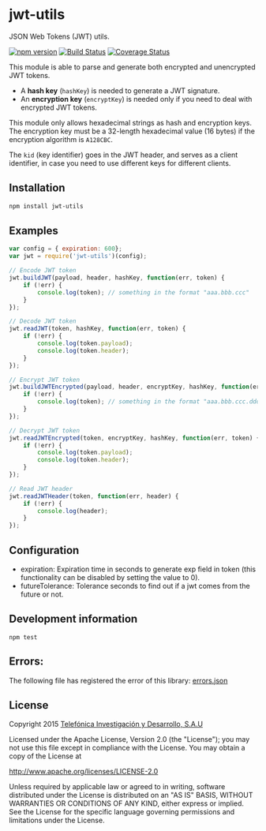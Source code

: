 jwt-utils
=========

JSON Web Tokens (JWT) utils.

[![npm version](https://badge.fury.io/js/jwt-utils.svg)](http://badge.fury.io/js/jwt-utils)
[![Build Status](https://travis-ci.org/telefonica/node-jwt-utils.svg)](https://travis-ci.org/telefonica/node-jwt-utils)
[![Coverage Status](https://img.shields.io/coveralls/telefonica/node-jwt-utils.svg)](https://coveralls.io/r/telefonica/node-jwt-utils)

This module is able to parse and generate both encrypted and unencrypted JWT tokens.

- A **hash key** (```hashKey```) is needed to generate a JWT signature.
- An **encryption key** (```encryptKey```) is needed only if you need to deal with encrypted JWT tokens.

This module only allows hexadecimal strings as hash and encryption keys. The encryption key must be
a 32-length hexadecimal value (16 bytes) if the encryption algorithm is ```A128CBC```.

The ```kid``` (key identifier) goes in the JWT header, and serves as a client identifier, in case you need
to use different keys for different clients.

## Installation

```bash
npm install jwt-utils
```

## Examples

```javascript
var config = { expiration: 600};
var jwt = require('jwt-utils')(config);

// Encode JWT token
jwt.buildJWT(payload, header, hashKey, function(err, token) {
    if (!err) {
        console.log(token); // something in the format "aaa.bbb.ccc"
    }
});

// Decode JWT token
jwt.readJWT(token, hashKey, function(err, token) {
    if (!err) {
        console.log(token.payload);
        console.log(token.header);
    }
});

// Encrypt JWT token
jwt.buildJWTEncrypted(payload, header, encryptKey, hashKey, function(err, token) {
    if (!err) {
        console.log(token); // something in the format "aaa.bbb.ccc.ddd.eee"
    }
});

// Decrypt JWT token
jwt.readJWTEncrypted(token, encryptKey, hashKey, function(err, token) {
    if (!err) {
        console.log(token.payload);
        console.log(token.header);
    }
});

// Read JWT header
jwt.readJWTHeader(token, function(err, header) {
    if (!err) {
        console.log(header);
    }
});
```

## Configuration

* expiration: Expiration time in seconds to generate exp field in token (this functionality can be disabled by setting the value to 0).
* futureTolerance: Tolerance seconds to find out if a jwt comes from the future or not.

## Development information

```
npm test
```

## Errors:
The following file has registered the error of this library:
[errors.json](errors.json)

## License

Copyright 2015 [Telefónica Investigación y Desarrollo, S.A.U](http://www.tid.es)

Licensed under the Apache License, Version 2.0 (the "License"); you may not use this file except in compliance with the License. You may obtain a copy of the License at

http://www.apache.org/licenses/LICENSE-2.0

Unless required by applicable law or agreed to in writing, software distributed under the License is distributed on an "AS IS" BASIS, WITHOUT WARRANTIES OR CONDITIONS OF ANY KIND, either express or implied. See the License for the specific language governing permissions and limitations under the License.
